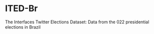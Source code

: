 # ITED-Br
The Interfaces Twitter Elections Dataset: Data from the 022 presidential elections in Brazil
